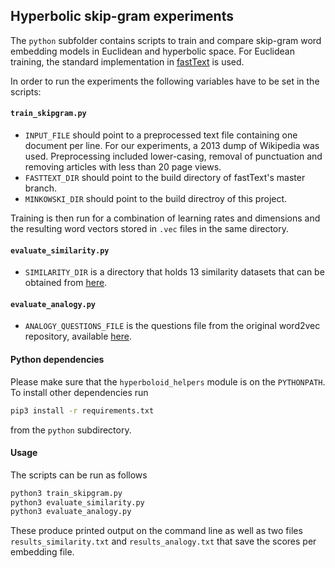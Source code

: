 ## Hyperbolic skip-gram experiments

The `python` subfolder contains scripts to train and compare skip-gram word
embedding models in Euclidean and hyperbolic space. For Euclidean training, the
standard implementation in [fastText](https://fasttext.cc/) is used.

In order to run the experiments the following variables have to be set in the
scripts:

#### `train_skipgram.py`

+ `INPUT_FILE` should point to a preprocessed text file containing one document per line. For our experiments, a 2013 dump of Wikipedia was used. Preprocessing included lower-casing, removal of punctuation and removing articles with less than 20 page views.
+ `FASTTEXT_DIR` should point to the build directory of fastText's master branch.
+ `MINKOWSKI_DIR` should point to the build directroy of this project.

Training is then run for a combination of learning rates and dimensions and the
resulting word vectors stored in `.vec` files in the same directory.

#### `evaluate_similarity.py`

+ `SIMILARITY_DIR` is a directory that holds 13 similarity datasets that can be
obtained from [here](https://github.com/mfaruqui/eval-word-vectors/tree/master/data/word-sim).

#### `evaluate_analogy.py`

+ `ANALOGY_QUESTIONS_FILE` is the questions file from the original word2vec repository, available [here](https://github.com/imsky/word2vec/blob/master/questions-words.txt).

#### Python dependencies

Please make sure that the `hyperboloid_helpers` module is on the `PYTHONPATH`.
To install other dependencies run

```bash
pip3 install -r requirements.txt
```

from the `python` subdirectory.


#### Usage

The scripts can be run as follows

```bash
python3 train_skipgram.py
python3 evaluate_similarity.py
python3 evaluate_analogy.py
```

These produce printed output on the command line as well as two files
`results_similarity.txt` and `results_analogy.txt` that save the scores per
embedding file.
